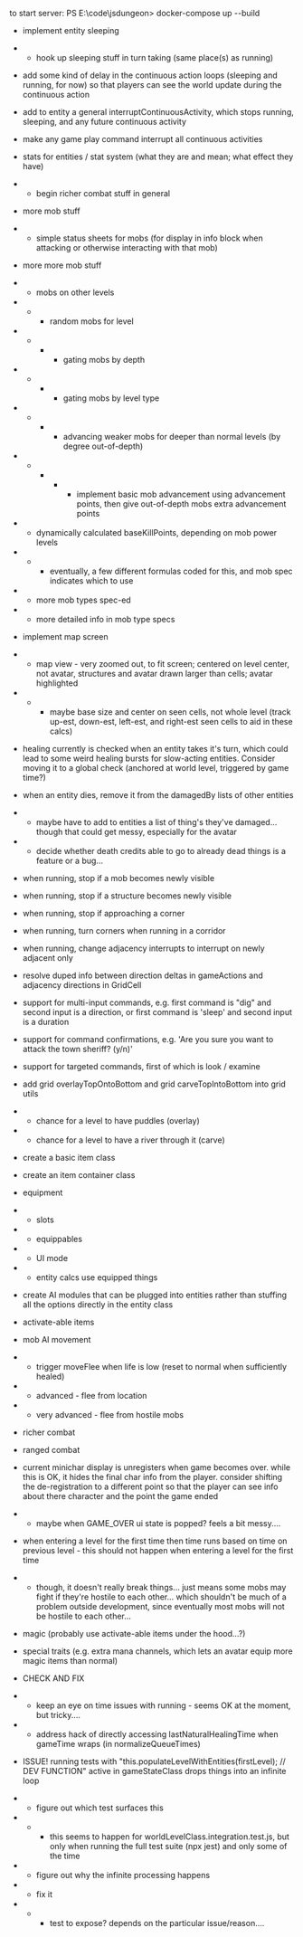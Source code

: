 to start server: 
PS E:\code\jsdungeon> docker-compose up --build

* implement entity sleeping
* * hook up sleeping stuff in turn taking (same place(s) as running)

* add some kind of delay in the continuous action loops (sleeping and running, for now) so that players can see the world update during the continuous action

* add to entity a general interruptContinuousActivity, which stops running, sleeping, and any future continuous activity

* make any game play command interrupt all continuous activities

* stats for entities / stat system (what they are and mean; what effect they have)
* * begin richer combat stuff in general

* more mob stuff
* * simple status sheets for mobs (for display in info block when attacking or otherwise interacting with that mob)

* more more mob stuff
* * mobs on other levels
* * * random mobs for level
* * * * gating mobs by depth
* * * * gating mobs by level type
* * * * advancing weaker mobs for deeper than normal levels (by degree out-of-depth)
* * * * * implement basic mob advancement using advancement points, then give out-of-depth mobs extra advancement points
* * dynamically calculated baseKillPoints, depending on mob power levels
* * * eventually, a few different formulas coded for this, and mob spec indicates which to use
* * more mob types spec-ed
* * more detailed info in mob type specs

* implement map screen
* * map view - very zoomed out, to fit screen; centered on level center, not avatar, structures and avatar drawn larger than cells; avatar highlighted
* * * maybe base size and center on seen cells, not whole level (track up-est, down-est, left-est, and right-est seen cells to aid in these calcs)

* healing currently is checked when an entity takes it's turn, which could lead to some weird healing bursts for slow-acting entities. Consider moving it to a global check (anchored at world level, triggered by game time?)

* when an entity dies, remove it from the damagedBy lists of other entities
* * maybe have to add to entities a list of thing's they've damaged... though that could get messy, especially for the avatar
* * decide whether death credits able to go to already dead things is a feature or a bug...

* when running, stop if a mob becomes newly visible
* when running, stop if a structure becomes newly visible
* when running, stop if approaching a corner
* when running, turn corners when running in a corridor
* when running, change adjacency interrupts to interrupt on newly adjacent only

* resolve duped info between direction deltas in gameActions and adjacency directions in GridCell

* support for multi-input commands, e.g. first command is "dig" and second input is a direction, or first command is 'sleep' and second input is a duration
* support for command confirmations, e.g. 'Are you sure you want to attack the town sheriff? (y/n)'
* support for targeted commands, first of which is look / examine

* add grid overlayTopOntoBottom and grid carveTopIntoBottom into grid utils
* * chance for a level to have puddles (overlay)
* * chance for a level to have a river through it (carve)


* create a basic item class

* create an item container class

* equipment
* * slots
* * equippables
* * UI mode
* * entity calcs use equipped things

* create AI modules that can be plugged into entities rather than stuffing all the options directly in the entity class

* activate-able items

* mob AI movement
* * trigger moveFlee when life is low (reset to normal when sufficiently healed)
* * advanced - flee from location
* * very advanced - flee from hostile mobs

* richer combat

* ranged combat

* current minichar display is unregisters when game becomes over. while this is OK, it hides the final char info from the player. consider shifting the de-registration to a different point so that the player can see info about there character and the point the game ended
* * maybe when GAME_OVER ui state is popped? feels a bit messy....


* when entering a level for the first time then time runs based on time on previous level - this should not happen when entering a level for the first time
* * though, it doesn't really break things... just means some mobs may fight if they're hostile to each other... which shouldn't be much of a problem outside development, since eventually most mobs will not be hostile to each other...


* magic (probably use activate-able items under the hood...?)

* special traits (e.g. extra mana channels, which lets an avatar equip more magic items than normal)

* CHECK AND FIX
* * keep an eye on time issues with running - seems OK at the moment, but tricky....
* * address hack of directly accessing lastNaturalHealingTime when gameTime wraps (in normalizeQueueTimes)
* ISSUE! running tests with "this.populateLevelWithEntities(firstLevel); // DEV FUNCTION" active in gameStateClass drops things into an infinite loop
* * figure out which test surfaces this
* * * this seems to happen for worldLevelClass.integration.test.js, but only when running the full test suite (npx jest) and only some of the time
* * figure out why the infinite processing happens
* * fix it
* * * test to expose? depends on the particular issue/reason....
